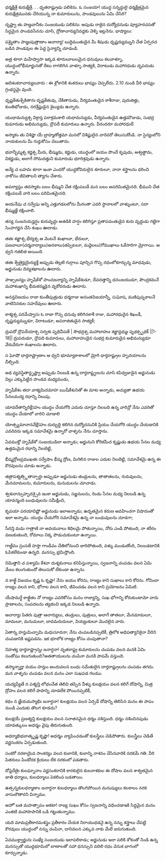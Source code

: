 ధర్మక్షేత్రే కురుక్షేత్రే. . .
ధృతరాష్ట్రుడు పలికెను.
ఓ సంజయా! యుద్ధ సన్నద్ధులై ధర్మక్షేత్రమైన కురుక్షేత్రమునకు చేరియున్న నా కుమారులును, పాండవులును ఏమి చేసిరి?

దృష్ట్వా తు పాణ్డవానీకం
సంజయుడు పలికెను:
అపుడు రాజైన దుర్యోధనుడు వ్యూహరచనతో సిద్ధమైన పాండవసేనను చూసి, ద్రోణాచార్యునివద్దకు వెళ్ళి ఇట్లనెను. భాష్యాలు:

పశ్యైతాం పాణ్డుపుత్రాణాం
ఆచార్యా! బుద్ధిమంతుడైన మీ శిషుడు ధృష్టద్యుమ్నుని చేత ఏర్పరచ బడిన పాండవుల ఈ పెద్ద సైన్యాన్ని చూడండి.

అత్ర శూరా మహేష్వాసా
ఇక్కడ శూరులూబలమైన ధనువులు కలవాళ్ళూ, యుద్ధంలోభీమార్జునతో దీటు రాగలిగిన వాళ్ళూ సాత్యకి, విరాటుడు మహారధుడు దృపదుడు ఉన్నారు.

ఆదిశంకరాచార్యులవారు : ఈ శ్లోకానికి శంకరులు భాష్యం చెప్పలేదు. 2.10 నుండి వీరి భాష్యం గ్రంథస్థమై వుంది.

ధృష్టకేతుశ్చేకితానః
దృష్టకేతువు, చేకితానుడు, వీర్యవంతుడైన కాశీరాజు, పురుజిత్తు, కుంతిభోజుడు, నరశ్రేష్టుడైన శైబ్యుడు ఉన్నారు.

యుధామన్యుశ్చ విక్రాన్త
పరాక్రమశాలి యధామన్యుడు, వీర్యవంతుడైన ఉత్తమౌజుడు, సుభద్ర కుమారుడు అభిమన్యుడు, ద్రౌపదీ కుమారులు ఉన్నారు. వీరందరూ మహారధులే.

అస్మాకం తు విశిష్టా యే
బ్రాహ్మణోత్తమా మనలో విశిష్టులైన వారెవరో తెలుసుకోండి. నా సైన్యంలోని నాయకులను మీ గుర్తుకోసం చెబుతాను.

భవాన్భీష్మశ్చ కర్ణశ్చ
మీరు, భీష్ముడు, కర్ణుడు, యుద్ధంలో జయం పొందే కృపుడు, అశ్వత్థామ, వికర్ణుడు, అలాగే సోమదత్తుని కుమారుడు భూరిశ్రవుడు ఉన్నారు.

అన్యే చ బహవః శూరా
ఇంకా ఎందరో యుద్ధకోవిదులైన శూరులూ, నానా శస్త్రాలను ధరించి నాకోసం జీవితాలని త్యాగం చేశారు.

అపర్యాప్తం తదస్మాకం బలం
భీష్ముని చేత రక్షింపబడే మన బలం అపరిమితమైనది. భీముని చేత రక్షింపబడే వారి బలం పరిమితమైనది.

అయనేషు చ సర్వేషు
అన్ని ఎత్తుగడలలోను మీరంతా ఎవరి స్థానాలలో వాళ్ళుంటూ, సదా భీష్ముణ్ణే రక్షించాలి.

తస్య సంజనయన్హర్షం కురువృద్ధః
అతడికి హర్షం కలిగిస్తూ ప్రతాపవంతుడైన కురు వృద్ధుడు గట్టిగా సింహగర్జన చేసి శంఖం ఊదాడు.

తతః శఙ్ఖాశ్చ భేర్యశ్చ
ఆ వెంటనే శంఖాలూ, భేరులూ, పణవాలూ(చర్మవాద్యాలు)అనకాలు(తప్పెటలూ, మద్దెలలు)గోముఖాలు ఓకేసారిగా మ్రోగాయి. ఆ ధ్వని గజిబిజి అయింది.

తతః శ్వేతైర్హయైర్యుక్తే
అప్పుడు తెల్లటి గుర్రాలు పూన్చిన గొప్ప రధంలోకూర్చున్న మాధవుడు, అర్జునుడు దివ్యశఖాలను ఊదారు.

పాఞ్చజన్యం హృషీకేశో
పాంచజన్యాన్ని హృషీకేశుడూ, దేవదత్తాన్ని ధనంజయుడూ, పౌంద్రకమనే మహాశంఖాన్ని భీమకర్ముడైన వృకోదరుడు ఊదారు.

అనన్తవిజయం రాజా
కుంతీపుత్రుడు ధర్మరాజు అనంతవిజయాన్నీ, సుఘోష, మణిపుష్పకాలనే వాటినినకుల సహదేవులు ఊదారు.

కాశ్యశ్చ పరమేష్వాసః
ఓ రాజా గొప్ప ధనువు కలిగినకాశీ రాజు, మహారధుదైన శిఖండీ, దృష్టద్యుమ్నుడూ, విరాటుడూ, అపరాజితుడైన సాత్యకీ;

ద్రుపదో ద్రౌపదేయాశ్చ సర్వశః పృథివీపతే | సౌభద్రశ్చ మహాబాహుః శఙ్ఖాన్దధ్ముః పృథక్పృథక్ ||1-18||
ద్రుపదుడూ, ద్రౌపది కుమారులు, మహాబాహుడైన సుభద్ర కుమారుడైన అభిమన్యుడూ వేరువేరుగా శంఖాలను ఊదారు.

స ఘోషో ధార్తరాష్ట్రాణాం
ఆ ధ్వని భూమ్యాకాశాలలో మ్రోగి ధార్తరాష్ట్రుల హృదయాలను చీల్చింది.

అథ వ్యవస్థితాన్దృష్ట్వా
అప్పుడు నిలబడి ఉన్న దార్తరాష్టౄలను చూసి కపిధ్వజుడైన అర్జునుడు విల్లు ఎక్కుపెట్టిన పాండవ మధ్యముడు,

హృషీకేశం తదా వాక్యమిదమాహ
ఋషీకేశునితో ఈ మాట అన్నాడు, అచ్యుతా ఉభయ సేనలమద్య రధాన్ని నిలుపు.

యావదేతాన్నిరిక్షేऽహం
యుద్ధం చేయగోరి ఎదురు చూస్తూ నిలబది ఉన్న వారిన్లో నేను ఎవరితో యుద్ధం చేయాలో వారిని చూడాలి

యోత్స్యమానానవేక్షేऽహం
దుర్బుద్ధి కలిగిన దుర్యోదనునికి ప్రియం చేయగోరి యుద్ధం చేయడానికి ఎవరెవరు ఇక్కడ సమావేశమై ఉన్నారో వాళ్ళను నేను చూస్తాను.

ఏవముక్తో హృషీకేశో
సంజయుడిలా అన్నాడు; అర్జునుని కోరికమీద కృష్ణుడు ఉభయ సేనల మధ్య ఉత్తమమైన రధాన్ని నిలబెట్టి,

భీష్మద్రోణప్రముఖతః సర్వేషాం
భీష్మ ద్రోణ, మిగిలిన రాజుల ఎదుట నిలబెట్టి, సమావేశమై ఉన్న ఈ కౌరవులను చూడు అన్నాడు.

తత్రాపశ్యత్స్థితాన్పార్థః
అప్పుడూ అర్జునుడు తండ్రులను, తాతాతలను, గురువులను, మేనమామలను, కుమారులను, మనుమలను చూచాడు.

శ్వశురాన్సుహృదశ్చైవ
ఇంకా అర్జునుడు, సజ్జనులను, రెండు సేనల మధ్య నిలబడి ఉన్న యావన్మంది బంధువులను సమీక్షించి,

కృపయా పరయావిష్టో
అర్జునుడు ఇలాఅన్నాడు; ఉదృతమైన కరుణ ఆవహించగా విషాదంతో ఇలా అన్నాడు. యుద్ధం చేయగోరి సమావేశమై ఉన్న నా బంధువులను చూడగా;

సీదన్తి మమ గాత్రాణి
నా అవయవాలు శిధిలమై పోతున్నాయి, నోరు ఎండి పోతుంది, నా శరీరం వణుకుతుంది, రోమాలు నిక్క పొడుచుకుంటూ ఉన్నాయి.

గాణ్డీవం స్రంసతే హస్తా
గాండీవం చేతిలోనుంచి జారిపోతుంది, వళ్ళు మండుతోంది, నిలబడటానికి ఓపికలేకుండా ఉన్నది. మనస్సు భ్రమిస్తోంది.

నిమిత్తాని చ పశ్యామి
కేశవా దుశ్శకునాలు కనిపిస్తున్నాయి, స్వజనాన్ని చంపడం వలన ఏమి మేలు కలుగుతుందో తెలుసుకో లేకుండా ఉన్నాను.

న కాఙ్క్షే విజయం కృష్ణ
ఓ కృష్ణా! నేను జయం కోరను, రాజ్యం కాని సుఖాలు కాని కోరను. గోవిందా రాజ్యం వలన కాని, భోగాల వలన కాని, జీవించడం వలన కాని ప్రయోజనం ఏమిటి.

యేషామర్థే కాఙ్క్షితం నో రాజ్యం
ఎవరికోసం మనం రాజ్యాన్ని, సుఖ భోగాన్ని కోరుకుంటామో వారు ప్రాణాలను, సంపదలను త్యజించి ఇక్కడ నిలబడి ఉన్నారు.

ఆచార్యాః పితరః పుత్రా
ఆచార్యులు, తండ్రులు, పుత్రులు, అలాగే తాతలూ, మేనమామలూ, మామలూ, మనుమలూ, బావమరుదులూ, వియ్యంకులూ మొదలైన వారు.

ఏతాన్న హన్తుమిచ్ఛామి
మధుసూదనా; నేను చంపబడినప్పటికీ, త్రిలోక అధిపత్యానికైనా వీరిని చంపడానికి ఇష్టపడను. ఇక భూలోక రాజ్యం కోసం చంపుతానా?

నిహత్య ధార్తరాష్ట్రాన్నః
జనార్ధనా! దృతరాష్ట్ర కుమారులను చంపడం వలన మనకి ఏమి సంతోషం కలుగుతుంది?ఆతతాయులను చంపినా మనకి పాపమే వస్తుంది.

తస్మాన్నార్హా వయం హన్తుం
అందువలన బంధు సమేతులైన దార్తరాష్ట్రులను చంపడం తగదు. మన వాళ్ళను చంపడం వలన మనం ఎలా సుఖపడ గలము.

యద్యప్యేతే న పశ్యన్తి
లోభంచేత తెలివి తప్పిన వీళ్ళు కులక్షయం వలన కలిగే దోషాన్ని, మిత్ర ద్రోహం వలన కలిగే పాపాన్ని చూడలేక పోయినప్పటికీ,

కథం న జ్ఞేయమస్మాభిః
జనార్ధనా! కులక్షయం వలన ఏర్పడే దోషాన్ని తెలిసిన మనం ఈ పాపం నుండి ఎందుకు తొలగ కూడదు?

కులక్షయే ప్రణశ్యన్తి
కులక్షయం వలన సనాతనమైన ధర్మం నశిస్తుంది. ధర్మం నశించినపుడు యావత్కులం అధర్మం వైపు తిరుగుతుంది.

అధర్మాభిభవాత్కృష్ణ
కృష్ణా! అధర్మం వ్యాపించడంతో కులస్త్రీలు చెడిపోతారు. కులస్త్రీలు చెడితే వర్ణసంకరం ఏర్పడుతుంది.

సంకరో నరకాయైవ
సాంకర్యం వలన కులానికి, కులాన్ని నాశనం చేసినవారికి నరకమే గతి. వీరి పితరులు పిండోదక క్రియలు లేక నరకంలో పడతారు.

దోషైరేతైః కులఘ్నానాం
వర్ణసంకరానికి కారకులైన కులనాశకుల ఈ దోషాల వలన శాశ్వతమైన జాతి ధర్మాలు, కులధర్మాలు పెకలింప బడతాయి.

ఉత్సన్నకులధర్మాణాం
జనార్ధనా కులధర్మాలు తొలగిపోయిన మనుష్యులు కలకాలం నరక వాసులౌతారని విన్నాము.

అహో బత మహత్పాపం
అకటా! రాజ్య సుఖం కోసం స్వజనాన్ని వధించడాఇకి సిద్ధమైన మనం ఎంతటి మహాపాపానికి ఒడి గట్టుతున్నాము.

యది మామప్రతీకారమశస్త్రం
ప్రతీకారం చేయక నిరాయుధడనై ఉన్న నన్ను శస్త్రాలు చేపట్టి కౌరవులు యుద్ధంలో నన్ను చంపినా, దానివలన ఎక్కువ నాకు మేలే జరుగుతుంది.

ఏవముక్త్వార్జునః సంఖ్యే
సంజయుడు ఇలాపలికాడు; అర్జునుడు ఇలా పలికి శోకంతో నిండి ఉన్న మనస్సుతో యుద్ధభూమిలో బాణాలతో సహా ధనస్సుని వదిలి రధం వెనుక భాగంలో కూర్చున్నాడు.
